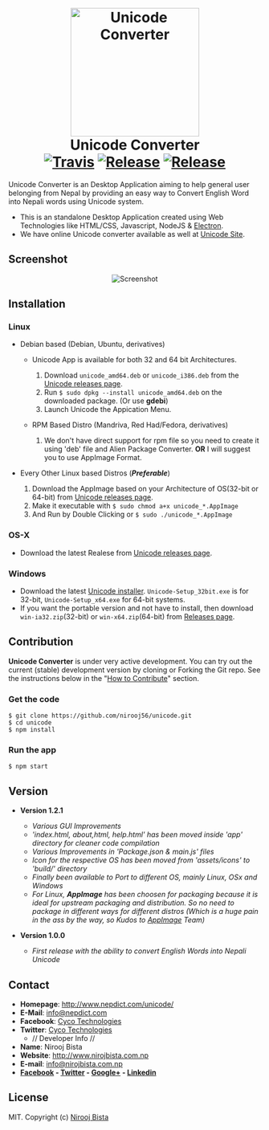<h1 align="center">
  <br>
  <img height="256" width="256" src="https://github.com/nirooj56/unicode/blob/master/logo.png" alt="Unicode Converter">
  <br>
  Unicode Converter
  <br>
   <a href="https://travis-ci.org/nirooj56/unicode"><img src="https://travis-ci.org/nirooj56/unicode.svg?branch=master" alt="Travis"></a>
  <a href="https://github.com/nirooj56/unicode/releases"><img src="https://img.shields.io/github/release/nirooj56/unicode.svg" alt="Release"></a>
  <a href="https://github.com/nirooj56/unicode/blob/master/Licence"><img src="https://img.shields.io/github/license/nirooj56/unicode.svg" alt="Release"></a>
  <br>
</h1>

Unicode Converter is an Desktop Application aiming to help general user belonging from Nepal by providing an easy way to Convert English Word into Nepali words using Unicode system.

* This is an standalone Desktop Application created using Web Technologies like HTML/CSS, Javascript, NodeJS & [Electron](http://electron.atom.io/).
* We have online Unicode converter available as well at [Unicode Site](http://www.nepdict.com/unicode).

## Screenshot
<p align="center">
<img src="https://github.com/nirooj56/unicode/blob/master/screenshot.png" title="Screenshot">
</p>

## Installation

### Linux
* Debian based (Debian, Ubuntu, derivatives)

    * Unicode App is available for both 32 and 64 bit Architectures.

        1. Download ```unicode_amd64.deb``` or ```unicode_i386.deb``` from the [Unicode releases page](https://github.com/nirooj56/unicode/releases/tag/v1.2,1).
        2. Run ```$ sudo dpkg --install unicode_amd64.deb``` on the downloaded package. (Or use **gdebi**)
        3. Launch Unicode the Appication Menu.

    * RPM Based Distro (Mandriva, Red Had/Fedora, derivatives)

        1. We don't have direct support for rpm file so you need to create it using 'deb' file and Alien Package Converter. **OR** I will suggest you to use AppImage Format.

* Every Other Linux based Distros (***Preferable***)

    1. Download the AppImage based on your Architecture of OS(32-bit or 64-bit) from [Unicode releases page](https://github.com/nirooj56/unicode/releases/tag/v1.2.1).
    2. Make it executable with ``` $ sudo chmod a+x unicode_*.AppImage ```
    3. And Run by Double Clicking or ``` $ sudo ./unicode_*.AppImage ```

### OS-X

* Download the latest Realese from [Unicode releases page](https://github.com/nirooj56/unicode/releases/tag/v1.2.1).

### Windows

* Download the latest [Unicode installer](https://github.com/nirooj56/unicode/releases/tag/v1.2.1). ```Unicode-Setup_32bit.exe``` is for 32-bit, ```Unicode-Setup_x64.exe``` for 64-bit systems.
*  If you want the portable version and not have to install, then download ```win-ia32.zip```(32-bit) or ```win-x64.zip```(64-bit) from [Releases page](https://github.com/nirooj56/unicode/releases/tag/v1.2.1).

## Contribution

**Unicode Converter** is under very active development. You can try out the current (stable) development version by cloning or Forking the Git repo. See the instructions below in the "[How to Contribute](#how-to-contribute)" section.

### Get the code

```
$ git clone https://github.com/nirooj56/unicode.git
$ cd unicode
$ npm install
```

### Run the app

```
$ npm start
```

## Version

* **Version 1.2.1**

    * _Various GUI Improvements_
    * _'index.html, about,html, help.html' has been moved inside 'app' directory for cleaner code compilation_
    * _Various Improvements in 'Package.json & main.js' files_
    * _Icon for the respective OS has been moved from 'assets/icons' to 'build/' directory_
    * _Finally been available to Port to different OS, mainly Linux, OSx and Windows_
    * _For Linux, **AppImage** has been choosen for packaging because it is ideal for upstream packaging and distribution. So no need to package in different ways for different distros (Which is a huge pain in the ass by the way, so Kudos to [AppImage](http://appimage.org/) Team)_


* **Version 1.0.0**
    * _First release with the ability to convert English Words into Nepali Unicode_
 
## Contact

* **Homepage**: http://www.nepdict.com/unicode/
* **E-Mail**: info@nepdict.com
* **Facebook**: [Cyco Technologies](http://facebook.com/cycotechnologies/)
* **Twitter**: [Cyco Technologies](http://facebook.com/cycotechnologies/)
 	* // Developer Info //
* **Name**: Nirooj Bista
* **Website**: http://www.nirojbista.com.np
* **E-mail**: info@nirojbista.com.np
* **[Facebook](https://www.facebook.com/nirooj56) - [Twitter](https://www.twitter.com/nirooj56) - [Google+](https://plus.google.com/+bistanirooj) - [Linkedin](https://www.linkedin.com/in/nirooj56)**

## License

MIT. Copyright (c) [Nirooj Bista](http://nirojbista.com.np)
